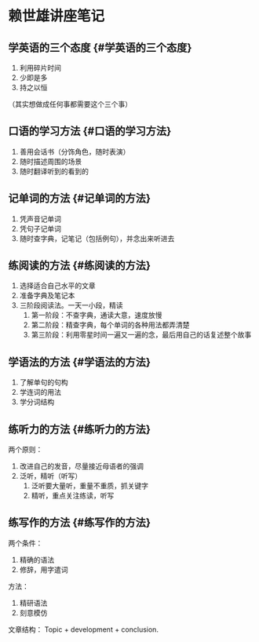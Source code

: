 # 赖世雄讲座笔记


## 学英语的三个态度 {#学英语的三个态度}

1.  利用碎片时间
2.  少即是多
3.  持之以恒

（其实想做成任何事都需要这个三个事）


## 口语的学习方法 {#口语的学习方法}

1.  善用会话书（分饰角色，随时表演）
2.  随时描述周围的场景
3.  随时翻译听到的看到的


## 记单词的方法 {#记单词的方法}

1.  凭声音记单词
2.  凭句子记单词
3.  随时查字典，记笔记（包括例句），并念出来听进去


## 练阅读的方法 {#练阅读的方法}

1.  选择适合自己水平的文章
2.  准备字典及笔记本
3.  三阶段阅读法。一天一小段，精读
    1.  第一阶段：不查字典，通读大意，速度放慢
    2.  第二阶段：精查字典，每个单词的各种用法都弄清楚
    3.  第三阶段：利用零星时间一遍又一遍的念，最后用自己的话复述整个故事


## 学语法的方法 {#学语法的方法}

1.  了解单句的句构
2.  学连词的用法
3.  学分词结构


## 练听力的方法 {#练听力的方法}

两个原则：

1.  改进自己的发音，尽量接近母语者的强调
2.  泛听，精听（听写）
    1.  泛听要大量听，重量不重质，抓关键字
    2.  精听，重点关注练读，听写


## 练写作的方法 {#练写作的方法}

两个条件：

1.  精确的语法
2.  修辞，用字遣词

方法：

1.  精研语法
2.  刻意模仿

文章结构：
Topic + development + conclusion.

